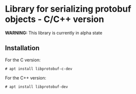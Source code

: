 # Library for serializing protobuf objects - C/C++ version

**WARNING:** This library is currently in alpha state

## Installation

For the C version:
```
# apt install libprotobuf-c-dev
```

For the C++ version:
```
# apt install libprotobuf-dev
```
